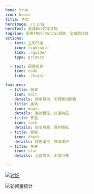```yaml
---
home: true
icon: house
title: 主页
heroImage: /1.png
heroText: 逸燧Bot代挂文档
tagline: 采用TRSS-Yunzai框架，全自助代挂
actions:
  - text: 立即开始
    icon: lightbulb
    link: ./guide/
    type: primary

  - text: 配置信息
    icon: code
    link: ./high/

features:
  - title: 简单
    icon: edit
    details: 简单易用，无需繁琐配置
  - title: 高效
    icon: magic
    details: 高效稳定，快速响应
  - title: 安全
    icon: lock
    details: 安全可靠，保护隐私
  - title: 稳腚
    icon: check
    details: 稳定运行，持续维护
  - title: 免费
    icon: star
    details: 公益项目，无需付费

---
```


[![讨饭](https://pic1.afdiancdn.com/static/img/welcome/button-sponsorme.png)](https://afdian.com/a/EscapedSpark)

![访问量统计](https://count.kjchmc.cn/get/@botdocs?theme=rule34)
